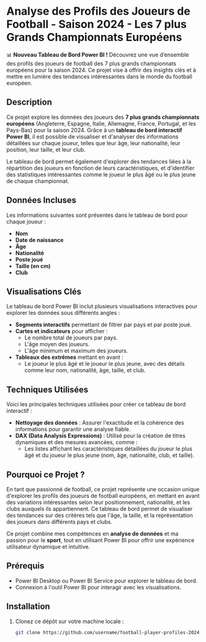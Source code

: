 # Analyse des Profils des Joueurs de Football - Saison 2024 - Les 7 plus Grands Championnats Européens

📊 **Nouveau Tableau de Bord Power BI !** Découvrez une vue d’ensemble des profils des joueurs de football des 7 plus grands championnats européens pour la saison 2024. Ce projet vise à offrir des insights clés et à mettre en lumière des tendances intéressantes dans le monde du football européen.

## Description

Ce projet explore les données des joueurs des **7 plus grands championnats européens** (Angleterre, Espagne, Italie, Allemagne, France, Portugal, et les Pays-Bas) pour la saison 2024. Grâce à un **tableau de bord interactif Power BI**, il est possible de visualiser et d'analyser des informations détaillées sur chaque joueur, telles que leur âge, leur nationalité, leur position, leur taille, et leur club.

Le tableau de bord permet également d'explorer des tendances liées à la répartition des joueurs en fonction de leurs caractéristiques, et d'identifier des statistiques intéressantes comme le joueur le plus âgé ou le plus jeune de chaque championnat.

## Données Incluses

Les informations suivantes sont présentes dans le tableau de bord pour chaque joueur :

- **Nom**
- **Date de naissance**
- **Âge**
- **Nationalité**
- **Poste joué**
- **Taille (en cm)**
- **Club**

## Visualisations Clés

Le tableau de bord Power BI inclut plusieurs visualisations interactives pour explorer les données sous différents angles :

- **Segments interactifs** permettant de filtrer par pays et par poste joué.
- **Cartes et indicateurs** pour afficher :
  - Le nombre total de joueurs par pays.
  - L'âge moyen des joueurs.
  - L'âge minimum et maximum des joueurs.
- **Tableaux des extrêmes** mettant en avant :
  - Le joueur le plus âgé et le joueur le plus jeune, avec des détails comme leur nom, nationalité, âge, taille, et club.

## Techniques Utilisées

Voici les principales techniques utilisées pour créer ce tableau de bord interactif :

- **Nettoyage des données** : Assurer l'exactitude et la cohérence des informations pour garantir une analyse fiable.
- **DAX (Data Analysis Expressions)** : Utilisé pour la création de titres dynamiques et des mesures avancées, comme :
  - Les listes affichant les caractéristiques détaillées du joueur le plus âgé et du joueur le plus jeune (nom, âge, nationalité, club, et taille).

## Pourquoi ce Projet ?

En tant que passionné de football, ce projet représente une occasion unique d'explorer les profils des joueurs de football européens, en mettant en avant des variations intéressantes selon leur positionnement, nationalité, et les clubs auxquels ils appartiennent. Ce tableau de bord permet de visualiser des tendances sur des critères tels que l'âge, la taille, et la représentation des joueurs dans différents pays et clubs.

Ce projet combine mes compétences en **analyse de données** et ma passion pour le **sport**, tout en utilisant Power BI pour offrir une expérience utilisateur dynamique et intuitive.

## Prérequis

- Power BI Desktop ou Power BI Service pour explorer le tableau de bord.
- Connexion à l'outil Power BI pour interagir avec les visualisations.

## Installation

1. Clonez ce dépôt sur votre machine locale :
   ```bash
   git clone https://github.com/username/football-player-profiles-2024.git


